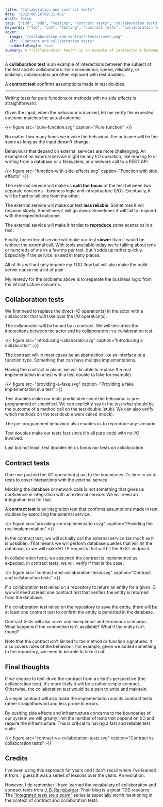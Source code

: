 ```yaml
---
title: "Collaboration and contract tests"
date: "2022-08-16T09:31:46Z"
draft: false
tags: ["tdd", "bdd", "testing", "contract tests", "collaboration tests"]
keywords: ["tdd", "bdd", "testing", "contract tests", "collaboration tests"]
cover:
  image: "/collaboration-and-contract-tests/cover.png"
  alt: "Contract and collaboration tests"
  hiddenInSingle: true
summary: A **collaboration test** is an example of interactions between the subject of the test and its collaborators often replaced with test doubles. A **contract test** confirms assumptions made in test doubles.
---
```


A **collaboration test** is an example of interactions between the subject of the test and its collaborators.
For convenience, speed, reliability, or isolation, collaborators are often replaced with test doubles.

A **contract test** confirms assumptions made in test doubles.

----------------------------------

Writing tests for pure functions or methods with no side effects is straightforward.

Given the input, when the behaviour is invoked, let me verify the expected outcome matches the actual outcome.

{{< figure src="pure-function.svg" caption="Pure function" >}}

No matter how many times we invoke the behaviour, the outcome will be the same as long as the input doesn't change.

Behaviours that depend on external services are more challenging. An example of an external service might be any I/O operation, like reading to or writing from a database or a filesystem, or a network call to a REST API.

{{< figure src="function-with-side-effects.svg" caption="Function with side effects" >}}

The external service will make us **split the focus** of the test between two separate concerns - business logic and infrastructure (I/O). Eventually, it will be hard to tell one from the other.

The external service will make our test **less reliable**. Sometimes it will respond slowly. Sometimes it will go down. Sometimes it will fail to respond with the expected outcome.

The external service will make it harder to **reproduce** some scenarios in a test.

Finally, the external service will make our test **slower** than it would be without the external call. With tools available today we're talking about tens or hundreds of ms vs a few ms per test, but it adds up rather quickly. Especially if the service is used in many places.

All of this will not only impede my TDD flow but will also make the build server cause me a lot of pain.

My remedy for the problems above is to separate the business logic from the infrastructure concerns.

## Collaboration tests

We first need to replace the direct I/O operation(s) in the actor with a collaborator that will take over the I/O operation(s).

The collaborator will be bound by a contract. We will test-drive the interactions between the actor and its collaborators in a collaboration test.

{{< figure src="introducing-collaborator.svg" caption="Introducing a collaborator" >}}

The contract will in most cases be an abstraction like an interface or a function type. Something that can have multiple implementations.

Having the contract in place, we will be able to replace the real implementation in a test with a test double (a fake for example).

{{< figure src="providing-a-fake.svg" caption="Providing a fake implementation in a test" >}}

Test doubles make our tests predictable since the behaviour is pre-programmed or simplified. We can explicitly say in the test what should be the outcome of a method call on the test double (stub). We can also verify which methods on the test double were called (mock).

The pre-programmed behaviour also enables us to reproduce any scenario.

Test doubles make our tests fast since it's all pure code with no I/O involved.

Last but not least, test doubles let us focus our tests on collaboration.

## Contract tests

Once we pushed the I/O operation(s) out to the boundaries it's time to write tests to cover interactions with the external service.

Mocking the database or network calls is not something that gives us confidence in integration with an external service. We will need an integration test for that.

A **contract test** is an integration test that confirms assumptions made in test doubles by exercising the external service.

{{< figure src="providing-an-implementation.svg" caption="Providing the real implementation" >}}

In the contract test, we will actually call the external service (as much as it is possible). That means we will perform database queries that will hit the database, or we will make HTTP requests that will hit the REST endpoint.

In collaboration tests, we assumed the contract is implemented as expected. In contract tests, we will verify if that is the case.

{{< figure src="contract-and-collaboration-tests.svg" caption="Contract and collaboration tests" >}}

If a collaboration test relied on a repository to return an entity for a given ID, we will need at least one contract test that verifies the entity is returned from the database.

If a collaboration test relied on the repository to save the entity, there will be at least one contract test to confirm the entity is persisted in the database.

Contract tests will also cover any exceptional and erroneous scenarios. What happens if the connection isn't available? What if the entity isn't found?

Note that the contract isn't limited to the method or function signatures. It also covers rules of the behaviour. For example, given we added something to the repository, we need to be able to take it out.

## Final thoughts

If we choose to test-drive the contract from a client's perspective (the collaboration test), it's more likely it will be a rather simple contract. Otherwise, the collaboration test would be a pain to write and maintain.

A simple contract will also make the implementation and its contract tests rather straightforward and less prone to errors.

By pushing side effects and infrastructure concerns to the boundaries of our system we will greatly limit the number of tests that depend on I/O and require the infrastructure. This is critical to having a fast and reliable test suite.

{{< figure src="contract-vs-collaboration-tests.svg" caption="Contract vs collaboration tests" >}}

## Credits

I've been using this approach for years and I don't recall where I've learned it from. I guess it was a series of lessons over the years. An evolution.

However, I do remember I have learned the vocabulary of collaboration and contract tests from [J. B. Rainsberger](https://www.jbrains.ca/). Their blog is a great TDD resource. The ["Integrated tests are a scam"](https://blog.thecodewhisperer.com/series#integrated-tests-are-a-scam) series is especially worth mentioning in the context of contract and collaboration tests.

<!-- https://excalidraw.com/#json=gZa8rSCMjWXFdVa3kaLpz,prmQ3Ninf2tQbd_Ui0370g -->
